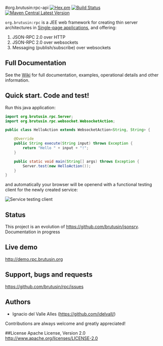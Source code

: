 #org.brutusin:rpc-api [![Hex.pm](https://img.shields.io/hexpm/l/plug.svg)](http://www.apache.org/licenses/LICENSE-2.0) [![Build Status](https://api.travis-ci.org/brutusin/rpc-root.svg?branch=master)](https://travis-ci.org/brutusin/rpc-root) [![Maven Central Latest Version](https://maven-badges.herokuapp.com/maven-central/org.brutusin/rpc-api/badge.svg)](https://maven-badges.herokuapp.com/maven-central/org.brutusin/rpc-api/)

`org.brutusin:rpc` is a JEE web framework for creating thin server architectures in [Single-page applications](https://en.wikipedia.org/wiki/Single-page_application), and offering:

1. JSON-RPC 2.0 over HTTP
2. JSON-RPC 2.0 over websockets
3. Messaging (publish/subscribe) over websockets

## Full Documentation

See the [Wiki](https://github.com/brutusin/rpc/wiki) for full documentation, examples, operational details and other information.

## Quick start. Code and test!

Run this java application:
```java
import org.brutusin.rpc.Server;
import org.brutusin.rpc.websocket.WebsocketAction;

public class HelloAction extends WebsocketAction<String, String> {

    @Override
    public String execute(String input) throws Exception {
        return "Hello " + input + "!";
    }

    public static void main(String[] args) throws Exception {
        Server.test(new HelloAction());
    }
}
```
and automatically your browser will be openend with a functional testing client for the newly created service:

![Service testing client](doc/img/service-test.png)

## Status
This project is an evolution of https://github.com/brutusin/jsonsrv. Documentation in progress

## Live demo
http://demo.rpc.brutusin.org

## Support, bugs and requests
https://github.com/brutusin/rpc/issues

## Authors

- Ignacio del Valle Alles (<https://github.com/idelvall/>)

Contributions are always welcome and greatly appreciated!

##License
Apache License, Version 2.0
http://www.apache.org/licenses/LICENSE-2.0
